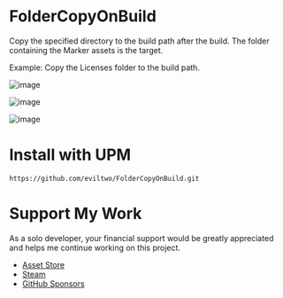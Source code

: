 # FolderCopyOnBuild
Copy the specified directory to the build path after the build. The folder containing the Marker assets is the target.

Example: Copy the Licenses folder to the build path.

![image](https://github.com/user-attachments/assets/b784ed61-8b5f-456d-b094-f8c25849aad4)

![image](https://github.com/user-attachments/assets/f80b2c0a-711c-4f1d-8b60-1664b0480fce)

![image](https://github.com/user-attachments/assets/85993e7b-251f-4b4f-b8a1-eb4d72c2d742)

# Install with UPM
```
https://github.com/eviltwo/FolderCopyOnBuild.git
```

# Support My Work
As a solo developer, your financial support would be greatly appreciated and helps me continue working on this project.
- [Asset Store](https://assetstore.unity.com/publishers/12117)
- [Steam](https://store.steampowered.com/curator/45066588)
- [GitHub Sponsors](https://github.com/sponsors/eviltwo)
